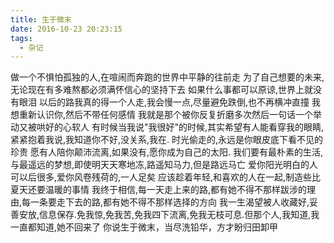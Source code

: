 ```yaml
---
title: 生于微末
date: 2016-10-23 20:23:15
tags:
  - 杂记
---
```

<!--more-->
做一个不惧怕孤独的人,在喧闹而奔跑的世界中平静的往前走
为了自己想要的未来,无论现在有多难熬都必须满怀信心的坚持下去
如果什么事都可以原谅,世界上就没有眼泪
以后的路我真的得一个人走,我会慢一点,尽量避免跌倒,也不再横冲直撞
我想重新认识你,然后不带任何感情
我就是那个被你反复折磨多次然后一句话一个举动又被哄好的心软人
有时候当我说"我很好"的时候,其实希望有人能看穿我的眼睛,紧紧抱着我说,我知道你不好,没关系,我在.
时光偷走的,永远是你眼皮底下看不见的珍贵
愿有人陪你颠沛流离,如果没有,愿你成为自己的太阳.
我们要有最朴素的生活,与最遥远的梦想,即使明天天寒地冻,路遥知马力,但是路远马亡
爱你阳光明白的人可以后很多,爱你风卷残荷的,一人足矣
应该趁着年轻,和喜欢的人在一起,制造些比夏天还要温暖的事情
我终于相信,每一天走上来的路,都有她不得不那样跋涉的理由,每一条要走下去的路,都有她不得不那样选择的方向
我一生渴望被人收藏好,妥善安放,信息保存.免我惊,免我苦,免我四下流离,免我无枝可息.但那个人,我知道,我一直都知道,她不回来了
你说生于微末，当尽洗铅华，方才盼归田卸甲
